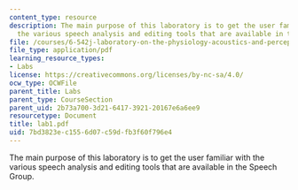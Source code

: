 ```yaml
---
content_type: resource
description: The main purpose of this laboratory is to get the user familiar with
  the various speech analysis and editing tools that are available in the Speech Group.
file: /courses/6-542j-laboratory-on-the-physiology-acoustics-and-perception-of-speech-fall-2005/7bd3823ec1556d07c59dfb3f60f796e4_lab1.pdf
file_type: application/pdf
learning_resource_types:
- Labs
license: https://creativecommons.org/licenses/by-nc-sa/4.0/
ocw_type: OCWFile
parent_title: Labs
parent_type: CourseSection
parent_uid: 2b73a700-3d21-6417-3921-20167e6a6ee9
resourcetype: Document
title: lab1.pdf
uid: 7bd3823e-c155-6d07-c59d-fb3f60f796e4
---
```

The main purpose of this laboratory is to get the user familiar with the various speech analysis and editing tools that are available in the Speech Group.